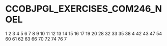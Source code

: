 # CCOBJPGL_EXERCISES_COM246_NOEL


1
2
3
4
5
6
7
8
9
10
11
12
13
14
15
16
17
19
20
28
32
33
35
38
4
42
43
47
54
60
61
62
63
66
70
72
74
76
7
